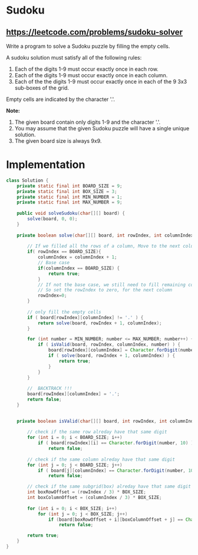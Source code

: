 # Sudoku
## https://leetcode.com/problems/sudoku-solver

Write a program to solve a Sudoku puzzle by filling the empty cells.

A sudoku solution must satisfy all of the following rules:

1. Each of the digits 1-9 must occur exactly once in each row.
2. Each of the digits 1-9 must occur exactly once in each column.
3. Each of the the digits 1-9 must occur exactly once in each of the 9 3x3 sub-boxes of the grid.

Empty cells are indicated by the character '.'.

**Note:**

1. The given board contain only digits 1-9 and the character '.'.
2. You may assume that the given Sudoku puzzle will have a single unique solution.
3. The given board size is always 9x9.

# Implementation

```java
class Solution {
    private static final int BOARD_SIZE = 9;
    private static final int BOX_SIZE = 3;
    private static final int MIN_NUMBER = 1;
	private static final int MAX_NUMBER = 9;
    
    public void solveSudoku(char[][] board) {
        solve(board, 0, 0);
    }
    
    private boolean solve(char[][] board, int rowIndex, int columnIndex) {
		
		// If we filled all the rows of a column, Move to the next column
		if( rowIndex == BOARD_SIZE){
			columnIndex = columnIndex + 1;
			// Base case
			if(columnIndex == BOARD_SIZE) {
				return true;
			}
			// If not the base case, we still need to fill remaining columns
			// So set the rowIndex to zero, for the next column
			rowIndex=0;
		}
				
		// only fill the empty cells
		if ( board[rowIndex][columnIndex] != '.' ) { 
			return solve(board, rowIndex + 1, columnIndex);
		}

		for (int number = MIN_NUMBER; number <= MAX_NUMBER; number++) {
			if ( isValid(board, rowIndex, columnIndex, number) ) {
				board[rowIndex][columnIndex] = Character.forDigit(number, 10); 
				if ( solve(board, rowIndex + 1, columnIndex) ) {
					return true;
				}		
			}
		}
		
		//  BACKTRACK !!!
		board[rowIndex][columnIndex] = '.'; 
		return false;
	}

    
    private boolean isValid(char[][] board, int rowIndex, int columnIndex, int number) {
		
		// check if the same row alreday have that same digit
		for (int i = 0; i < BOARD_SIZE; i++) 
			if ( board[rowIndex][i] == Character.forDigit(number, 10) )
				return false;
		
		// check if the same column alreday have that same digit
		for (int j = 0; j < BOARD_SIZE; j++) 
			if ( board[j][columnIndex] == Character.forDigit(number, 10) )
				return false;

		// check if the same subgrid(box) alreday have that same digit
		int boxRowOffset = (rowIndex / 3) * BOX_SIZE;
		int boxColumnOffset = (columnIndex / 3) * BOX_SIZE;
		
		for (int i = 0; i < BOX_SIZE; i++)
			for (int j = 0; j < BOX_SIZE; j++)
				if (board[boxRowOffset + i][boxColumnOffset + j] == Character.forDigit(number, 10))
					return false;

		return true;
	}
}
```

